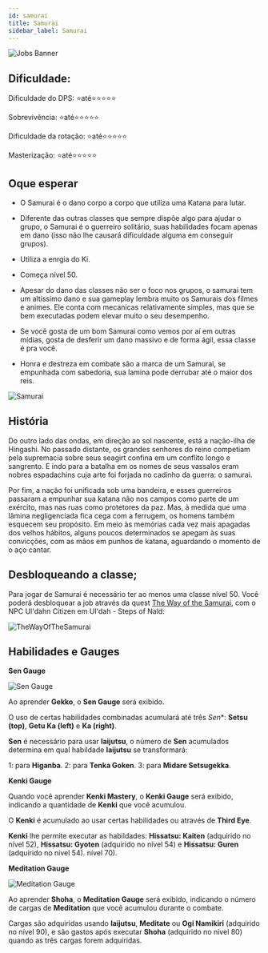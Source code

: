 ```yaml
---
id: samurai
title: Samurai
sidebar_label: Samurai
---
```


![Jobs Banner](https://i.imgur.com/dX4UQ0n.png)
## Dificuldade: 
 Dificuldade do DPS: ⭐até⭐⭐⭐⭐⭐ 

 Sobrevivência: ⭐até⭐⭐⭐⭐⭐

 Dificuldade da rotação: ⭐até⭐⭐⭐⭐⭐

 Masterização: ⭐até⭐⭐⭐⭐⭐
## Oque esperar

- O Samurai é o dano corpo a corpo que utiliza uma Katana para lutar.

- Diferente das outras classes que sempre dispõe algo para ajudar o grupo, o Samurai é o guerreiro solitário, suas habilidades focam apenas em dano (isso não lhe causará dificuldade alguma em conseguir grupos). 

- Utiliza a enrgia do Ki.

- Começa nível 50.

- Apesar do dano das classes não ser o foco nos grupos, o samurai tem um altissimo dano e sua gameplay lembra muito os Samurais dos filmes e animes. Ele conta com mecanicas relativamente simples, mas que se bem executadas podem elevar muito o seu desempenho.

- Se você gosta de um bom Samurai como vemos por aí em outras mídias, gosta de desferir um dano massivo e de forma ágil, essa classe é pra você.

- Honra e destreza em combate são a marca de um Samurai, se empunhada com sabedoria, sua lamina pode derrubar até o maior dos reis.

![Samurai](https://i.imgur.com/Rtfybw8.png)

## História

Do outro lado das ondas, em direção ao sol nascente, está a nação-ilha de Hingashi. No passado distante, os grandes senhores do reino competiam pela supremacia sobre seus
seagirt confina em um conflito longo e sangrento. E indo para a batalha em
os nomes de seus vassalos eram nobres espadachins cuja arte foi forjada no
cadinho da guerra: o samurai. 

Por fim, a nação foi unificada sob uma bandeira, e esses guerreiros passaram a empunhar sua katana não nos campos como parte de um exército, mas nas ruas como protetores da paz. Mas, à medida que uma lâmina negligenciada fica cega com a ferrugem, os homens também esquecem seu propósito. Em meio às memórias cada vez mais apagadas dos velhos hábitos, alguns poucos determinados se apegam às suas convicções, com as mãos em punhos de katana, aguardando o momento de o aço cantar.

## Desbloqueando a classe;

Para jogar de Samurai é necessário ter ao menos uma classe nível 50. Você poderá desbloquear a job através da quest [The Way of the Samurai](https://na.finalfantasyxiv.com/lodestone/playguide/db/quest/6b274c524ae/), com o NPC Ul'dahn Citizen em Ul'dah - Steps of Nald:

![TheWayOfTheSamurai](https://i.imgur.com/8SxRpmS.png)

## Habilidades e Gauges

**Sen Gauge**

![Sen Gauge](https://img.finalfantasyxiv.com/lds/promo/h/D/Dl78Y5mzpsVtOgv-4sgId6PQ40.png)

Ao aprender **Gekko**, o **Sen Gauge** será exibido.

O uso de certas habilidades combinadas acumulará até três *Sen**: **Setsu (top)**, **Getu Ka (left)** e **Ka (right)**. 

**Sen** é necessário para usar **Iaijutsu**, o número de **Sen** acumulados determina em qual habildade **Iaijutsu** se transformará:

1: para **Higanba**.
2: para **Tenka Goken**.
3: para **Midare Setsugekka**.

**Kenki Gauge**

Quando você aprender **Kenki Mastery**, o **Kenki Gauge** será exibido, indicando a quantidade de **Kenki** que você acumulou.

O **Kenki** é acumulado ao usar certas habilidades ou através de **Third Eye**. 

**Kenki** lhe permite executar as habildades: **Hissatsu: Kaiten** (adquirido no nível 52), **Hissatsu: Gyoten** (adquirido no nível 54) e **Hissatsu: Guren** (adquirido no nível 54). nível 70).

**Meditation Gauge**

![Meditation Gauge](https://img.finalfantasyxiv.com/lds/promo/h/q/yFiAv8XFU-4LYxEsIoLtfECEnk.png)

Ao aprender **Shoha**, o **Meditation Gauge** será exibido, indicando o número de cargas de **Meditation** que você acumulou durante o combate.

Cargas são adquiridas usando **Iaijutsu**, **Meditate** ou **Ogi Namikiri** (adquirido no nível 90), e são gastos após executar **Shoha** (adquirido no nível 80) quando as três cargas forem adquiridas.
